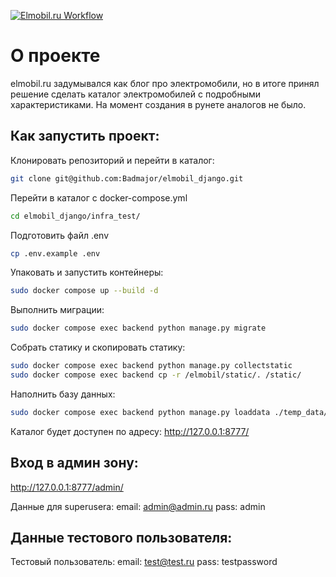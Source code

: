 [![Elmobil.ru Workflow](https://github.com/Badmajor/elmobil_django/actions/workflows/main.yml/badge.svg)](https://github.com/Badmajor/elmobil_django/actions/workflows/main.yml)

# О проекте

elmobil.ru задумывался как блог про электромобили, 
но в итоге принял решение сделать каталог электромобилей
с подробными характеристиками. На момент создания в рунете 
аналогов не было.

## Как запустить проект:
Клонировать репозиторий и перейти в каталог:
```bash
git clone git@github.com:Badmajor/elmobil_django.git
```
Перейти в каталог с docker-compose.yml
```bash
cd elmobil_django/infra_test/
```
Подготовить файл .env
```bash
cp .env.example .env
```
Упаковать и запустить контейнеры:
```bash
sudo docker compose up --build -d
```
Выполнить миграции:
```bash
sudo docker compose exec backend python manage.py migrate
```
Собрать статику и скопировать статику:
```bash
sudo docker compose exec backend python manage.py collectstatic
sudo docker compose exec backend cp -r /elmobil/static/. /static/
```
Наполнить базу данных:
```bash
sudo docker compose exec backend python manage.py loaddata ./temp_data/example_data.json
```
Каталог будет доступен по адресу:
http://127.0.0.1:8777/

## Вход в админ зону:

http://127.0.0.1:8777/admin/

Данные для superusera:
email: admin@admin.ru
pass: admin

## Данные тестового пользователя:

Тестовый пользователь:
email: test@test.ru
pass: testpassword